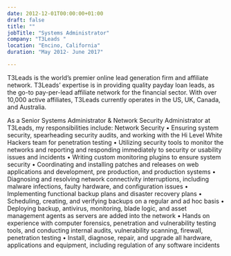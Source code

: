 ```yaml
---
date: 2012-12-01T00:00:00+01:00
draft: false
title: ""
jobTitle: "Systems Administrator"
company: "T3Leads "
location: "Encino, California"
duration: "May 2012- June 2017"

---
```


T3Leads is the world’s premier online lead generation firm and affiliate network. T3Leads’ expertise is in providing quality payday loan leads, as the go-to pay-per-lead affiliate network for the financial sector. With over 10,000 active affiliates, T3Leads currently operates in the US, UK, Canada, and Australia.

As a Senior Systems Administrator & Network Security Administrator at T3Leads, my responsibilities include: Network Security
• Ensuring system security, spearheading security audits, and working with the Hi Level White Hackers team for penetration testing
• Utilizing security tools to monitor the networks and reporting and responding immediately to security or usability issues and incidents
• Writing custom monitoring plugins to ensure system security
• Coordinating and installing patches and releases on web applications and development, pre production, and production systems
• Diagnosing and resolving network connectivity interruptions, including malware infections, faulty hardware, and configuration issues
• Implementing functional backup plans and disaster recovery plans
• Scheduling, creating, and verifying backups on a regular and ad hoc basis
• Deploying backup, antivirus, monitoring, blade logic, and asset management agents as servers are added into the network
• Hands on experience with computer forensics, penetration and vulnerability testing tools, and conducting internal audits, vulnerability scanning, firewall, penetration testing
• Install, diagnose, repair, and upgrade all hardware, applications and equipment, including regulation of any software incidents 